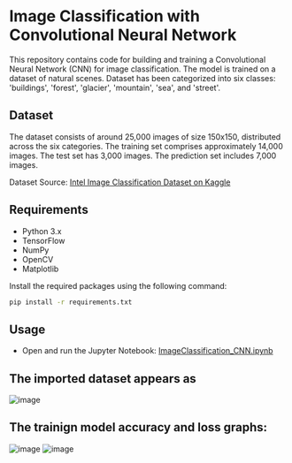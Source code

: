 # Image Classification with Convolutional Neural Network

This repository contains code for building and training a Convolutional Neural Network (CNN) for image classification. The model is trained on a dataset of natural scenes. 
Dataset has been categorized into six classes: 'buildings', 'forest', 'glacier', 'mountain', 'sea', and 'street'.

## Dataset
The dataset consists of around 25,000 images of size 150x150, distributed across the six categories. 
The training set comprises approximately 14,000 images.
The test set has 3,000 images. 
The prediction set includes 7,000 images.

Dataset Source: [Intel Image Classification Dataset on Kaggle](https://www.kaggle.com/puneet6060/intel-image-classification)


## Requirements
- Python 3.x
- TensorFlow
- NumPy
- OpenCV
- Matplotlib

Install the required packages using the following command:

```bash
pip install -r requirements.txt
```

## Usage
- Open and run the Jupyter Notebook: [ImageClassification_CNN.ipynb](ImageClassification_CNN.ipynb)


## The imported dataset appears as
![image](https://github.com/imannoor24/ML-CNN-ImageClassification/assets/138428244/60399df9-69b5-4b34-8971-8142d62e4c5b)

## The trainign model accuracy and loss graphs:
![image](https://github.com/imannoor24/ML-CNN-ImageClassification/assets/138428244/18354993-bacf-49a8-a4a5-4114b09127c5)
![image](https://github.com/imannoor24/ML-CNN-ImageClassification/assets/138428244/84099a4c-e2f7-4e0d-b5ce-b8f0ec468123)
